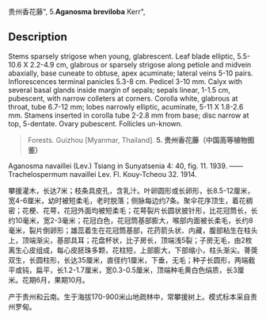 贵州香花藤",
5.**Aganosma breviloba** Kerr",

## Description
Stems sparsely strigose when young, glabrescent. Leaf blade elliptic, 5.5-10.6 X 2.2-4.9 cm, glabrous or sparsely strigose along petiole and midvein abaxially, base cuneate to obtuse, apex acuminate; lateral veins 5-10 pairs. Inflorescences terminal panicles 5.3-8 cm. Pedicel 3-10 mm. Calyx with several basal glands inside margin of sepals; sepals linear, 1-1.5 cm, pubescent, with narrow colleters at corners. Corolla white, glabrous at throat, tube 6.7-12 mm; lobes narrowly elliptic, acuminate, 5-11 X 1.8-2.6 mm. Stamens inserted in corolla tube 2-2.8 mm from base; disc narrow at top, 5-dentate. Ovary pubescent. Follicles un-known.

> Forests. Guizhou [Myanmar, Thailand].
**5. 贵州香花藤（中国高等植物图鉴）**

Aganosma navaillei (Lev.) Tsiang in Sunyatsenia 4: 40, fig. 11. 1939. ——Trachelospermum navaillei Lev. Fl. Kouy-Tcheou 32. 1914.

攀援灌木，长达7米；枝条具皮孔，含乳汁。叶卵圆形或长卵形，长8.5-12厘米，宽4-6厘米，幼时被短柔毛，老时脱落；侧脉每边约7条。聚伞花序顶生，着花稠密；花梗、花萼，花冠外面均被短柔毛；花萼裂片长圆状披针形，比花冠筒长，长约10毫米，宽2-3毫米；花冠白色，花冠筒基部膨大，喉部内面被长柔毛，长约8毫米，裂片倒卵形；雄蕊着生在花冠筒基部，花药箭头状、内藏，腹部粘生在柱头上，顶端渐尖，基部具耳；花盘杯状，比子房长，顶端浅5裂；子房无毛，由2枚离生心皮组成，每心皮胚珠多颗，花柱短，上部膨大，下部缩小，柱头渐尖。蓇葖双生，长圆柱形，长达35厘米，直径约1厘米，下垂，无毛；种子长圆形，两端截平或钝，扁平，长1.2-1.7厘米，宽0.3-0.5厘米，顶端种毛黄白色绢质，长3厘米。花期6月，果期10月。

产于贵州和云南。生于海拔170-900米山地疏林中，常攀援树上。模式标本采自贵州罗甸。
